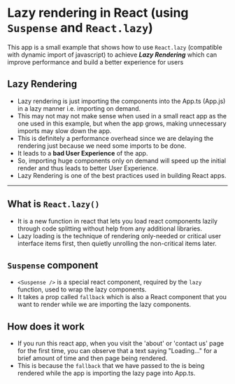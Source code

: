 # Lazy rendering in React (using `Suspense` and `React.lazy`)

This app is a small example that shows how to use `React.lazy` (compatible with dynamic import of javascript) to achieve ***Lazy Rendering*** which can improve performance and build a better experience for users

## Lazy Rendering
- Lazy rendering is just importing the components into the App.ts (App.js) in a lazy manner i.e. importing on demand.
- This may not may not make sense when used in a small react app as the one used in this example, but when the app grows, making unnecessary imports may slow down the app.
- This is definitely a performance overhead since we are delaying the rendering just because we need some imports to be done.
- It leads to a **bad User Experience** of the app.
- So, importing huge components only on demand will speed up the initial render and thus leads to better User Experience.
- Lazy Rendering is one of the best practices used in building React apps.

<hr>

## What is `React.lazy()`
- It is a new function in react that lets you load react components lazily through code splitting without help from any additional libraries. 
- Lazy loading is the technique of rendering only-needed or critical user interface items first, then quietly unrolling the non-critical items later.

## `Suspense` component
- `<Suspense />` is a special react component, required by the `lazy` function, used to wrap the lazy components.
- It takes a prop called `fallback` which is also a React component that you want to render while we are importing the lazy components.


## How does it work
- If you run this react app, when you visit the 'about' or 'contact us' page for the first time, you can observe that a text saying "Loading..." for a brief amount of time and then page being rendered.
- This is because the `fallback` that we have passed to the <Suspense /> is being rendered while the app is importing the lazy page into App.ts.